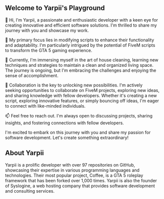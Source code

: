 ## Welcome to Yarpii's Playground

👋 Hi, I'm Yarpii, a passionate and enthusiastic developer with a keen eye for creating innovative and efficient software solutions. I'm thrilled to share my journey with you and showcase my work.

👀 My primary focus lies in modifying scripts to enhance their functionality and adaptability. I'm particularly intrigued by the potential of FiveM scripts to transform the GTA 5 gaming experience.

🌱 Currently, I'm immersing myself in the art of house cleaning, learning new techniques and strategies to maintain a clean and organized living space. The journey is ongoing, but I'm embracing the challenges and enjoying the sense of accomplishment.

💞️ Collaboration is the key to unlocking new possibilities. I'm actively seeking opportunities to collaborate on FiveM projects, exploring new ideas, and sharing knowledge with fellow developers. Whether it's creating a new script, exploring innovative features, or simply bouncing off ideas, I'm eager to connect with like-minded individuals.

📫 Feel free to reach out. I'm always open to discussing projects, sharing insights, and fostering connections with fellow developers.

I'm excited to embark on this journey with you and share my passion for software development. Let's create something extraordinary!

## About Yarpii

Yarpii is a prolific developer with over 97 repositories on GitHub, showcasing their expertise in various programming languages and technologies. Their most popular project, Coffee, is a GTA 5 roleplay framework that has been forked over 1,000 times. Yarpii is also the founder of Syslogine, a web hosting company that provides software development and consulting services.
